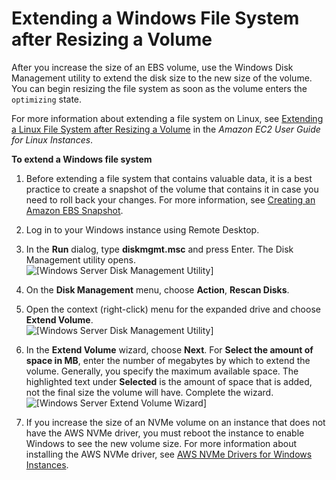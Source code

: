# Extending a Windows File System after Resizing a Volume<a name="recognize-expanded-volume-windows"></a>

After you increase the size of an EBS volume, use the Windows Disk Management utility to extend the disk size to the new size of the volume\. You can begin resizing the file system as soon as the volume enters the `optimizing` state\.

For more information about extending a file system on Linux, see [Extending a Linux File System after Resizing a Volume](https://docs.aws.amazon.com/AWSEC2/latest/UserGuide/recognize-expanded-volume-linux.html) in the *Amazon EC2 User Guide for Linux Instances*\.

**To extend a Windows file system**

1. Before extending a file system that contains valuable data, it is a best practice to create a snapshot of the volume that contains it in case you need to roll back your changes\. For more information, see [Creating an Amazon EBS Snapshot](https://docs.aws.amazon.com/AWSEC2/latest/WindowsGuide/ebs-creating-snapshot.html)\.

1. Log in to your Windows instance using Remote Desktop\.

1. In the **Run** dialog, type **diskmgmt\.msc** and press Enter\. The Disk Management utility opens\.  
![\[Windows Server Disk Management Utility\]](http://docs.aws.amazon.com/AWSEC2/latest/WindowsGuide/images/Expand-Volume-Win2008-before.png)

1. On the **Disk Management** menu, choose **Action**, **Rescan Disks**\.

1. Open the context \(right\-click\) menu for the expanded drive and choose **Extend Volume**\.  
![\[Windows Server Disk Management Utility\]](http://docs.aws.amazon.com/AWSEC2/latest/WindowsGuide/images/Expand-Volume-Win2008-before-menu.png)

1. In the **Extend Volume** wizard, choose **Next**\. For **Select the amount of space in MB**, enter the number of megabytes by which to extend the volume\. Generally, you specify the maximum available space\. The highlighted text under **Selected** is the amount of space that is added, not the final size the volume will have\. Complete the wizard\.  
![\[Windows Server Extend Volume Wizard\]](http://docs.aws.amazon.com/AWSEC2/latest/WindowsGuide/images/Extend-Volume-Wizard-Win2008.png)

1. If you increase the size of an NVMe volume on an instance that does not have the AWS NVMe driver, you must reboot the instance to enable Windows to see the new volume size\. For more information about installing the AWS NVMe driver, see [AWS NVMe Drivers for Windows Instances](aws-nvme-drivers.md)\.